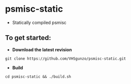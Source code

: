 # psmisc-static
* Statically compiled psmisc
## To get started:
* **Download the latest revision**
```
git clone https://github.com/VHSgunzo/psmisc-static.git
```
* **Build**
```
cd psmisc-static && ./build.sh
```
